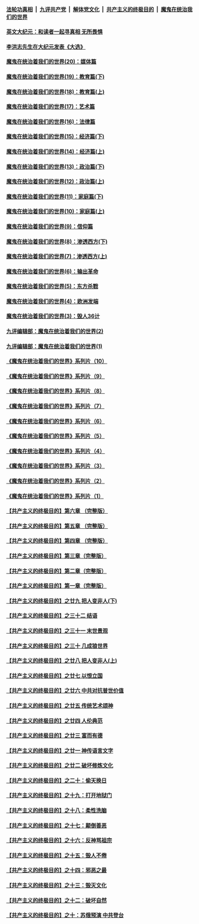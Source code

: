 ####  [法轮功真相](../../../../basic/blob/master/README.md?t=11172331) &nbsp;|&nbsp; [九评共产党](../../../../9ping.md/blob/master/README.md?t=11172331) &nbsp;|&nbsp; [解体党文化](../../../../jtdwh.md/blob/master/README.md?t=11172331)  &nbsp;|&nbsp; [共产主义的终极目的](../../../../gczydzjmd.md/blob/master/README.md?t=11172331) &nbsp;|&nbsp; [魔鬼在统治我们的世界](../../../../mgztzwmdsj.md/blob/master/README.md?t=11172331) 

#### [英文大纪元：和读者一起寻真相 无所畏惧](../pages/nsc422/n12542027.md?t=11172331) 

#### [李洪志先生在大纪元发表《大选》](../pages/nsc422/n12534746.md?t=11172331) 

#### [魔鬼在统治着我们的世界(20)：媒体篇](../pages/nsc422/n10586579.md?t=11172331) 

#### [魔鬼在统治着我们的世界(19)：教育篇(下)](../pages/nsc422/n10564808.md?t=11172331) 

#### [魔鬼在统治着我们的世界(18)：教育篇(上)](../pages/nsc422/n10526970.md?t=11172331) 

#### [魔鬼在统治着我们的世界(17)：艺术篇](../pages/nsc422/n10499093.md?t=11172331) 

#### [魔鬼在统治着我们的世界(16)：法律篇](../pages/nsc422/n10485969.md?t=11172331) 

#### [魔鬼在统治着我们的世界(15)：经济篇(下)](../pages/nsc422/n10469975.md?t=11172331) 

#### [魔鬼在统治着我们的世界(14)：经济篇(上)](../pages/nsc422/n10457370.md?t=11172331) 

#### [魔鬼在统治着我们的世界(13)：政治篇(下)](../pages/nsc422/n10448270.md?t=11172331) 

#### [魔鬼在统治着我们的世界(12)：政治篇(上)](../pages/nsc422/n10444576.md?t=11172331) 

#### [魔鬼在统治着我们的世界(11)：家庭篇(下)](../pages/nsc422/n10440961.md?t=11172331) 

#### [魔鬼在统治着我们的世界(10)：家庭篇(上)](../pages/nsc422/n10435448.md?t=11172331) 

#### [魔鬼在统治着我们的世界(9)：信仰篇](../pages/nsc422/n10432159.md?t=11172331) 

#### [魔鬼在统治着我们的世界(8)：渗透西方(下)](../pages/nsc422/n10429603.md?t=11172331) 

#### [魔鬼在统治着我们的世界(7)：渗透西方(上)](../pages/nsc422/n10426013.md?t=11172331) 

#### [魔鬼在统治着我们的世界(6)：输出革命](../pages/nsc422/n10421536.md?t=11172331) 

#### [魔鬼在统治着我们的世界(5)：东方杀戮](../pages/nsc422/n10417707.md?t=11172331) 

#### [魔鬼在统治着我们的世界(4)：欧洲发端](../pages/nsc422/n10414890.md?t=11172331) 

#### [魔鬼在统治着我们的世界(3)：毁人36计](../pages/nsc422/n10411583.md?t=11172331) 

#### [九评编辑部：魔鬼在统治着我们的世界(2)](../pages/nsc422/n10410036.md?t=11172331) 

#### [九评编辑部：魔鬼在统治着我们的世界(1)](../pages/nsc422/n10406825.md?t=11172331) 

#### [《魔鬼在统治着我们的世界》系列片（10）](../pages/nsc422/n12292670.md?t=11172331) 

#### [《魔鬼在统治着我们的世界》系列片（9）](../pages/nsc422/n12290859.md?t=11172331) 

#### [《魔鬼在统治着我们的世界》系列片（8）](../pages/nsc422/n12287445.md?t=11172331) 

#### [《魔鬼在统治着我们的世界》系列片（7）](../pages/nsc422/n12283425.md?t=11172331) 

#### [《魔鬼在统治着我们的世界》系列片（6）](../pages/nsc422/n12282314.md?t=11172331) 

#### [《魔鬼在统治着我们的世界》系列片（5）](../pages/nsc422/n12281419.md?t=11172331) 

#### [《魔鬼在统治着我们的世界》系列片（4）](../pages/nsc422/n12274024.md?t=11172331) 

#### [《魔鬼在统治着我们的世界》系列片（3）](../pages/nsc422/n12271322.md?t=11172331) 

#### [《魔鬼在统治着我们的世界》系列片（2）](../pages/nsc422/n12269049.md?t=11172331) 

#### [《魔鬼在统治着我们的世界》系列片（1）](../pages/nsc422/n12267575.md?t=11172331) 

#### [【共产主义的终极目的】第六章 （完整版）](../pages/nsc422/n11428913.md?t=11172331) 

#### [【共产主义的终极目的】第五章 （完整版）](../pages/nsc422/n11428912.md?t=11172331) 

#### [【共产主义的终极目的】第四章 （完整版）](../pages/nsc422/n11428907.md?t=11172331) 

#### [【共产主义的终极目的】第三章（完整版）](../pages/nsc422/n11428848.md?t=11172331) 

#### [【共产主义的终极目的】第二章（完整版）](../pages/nsc422/n11428831.md?t=11172331) 

#### [【共产主义的终极目的】第一章（完整版）](../pages/nsc422/n11417651.md?t=11172331) 

#### [【共产主义的终极目的】之廿九 把人变非人(下)](../pages/nsc422/n11344140.md?t=11172331) 

#### [【共产主义的终极目的】之三十二 结语](../pages/nsc422/n11360535.md?t=11172331) 

#### [【共产主义的终极目的】之三十一 末世景观](../pages/nsc422/n11351129.md?t=11172331) 

#### [【共产主义的终极目的】之三十 几成狼世界](../pages/nsc422/n11348280.md?t=11172331) 

#### [【共产主义的终极目的】之廿八 把人变非人(上)](../pages/nsc422/n11340492.md?t=11172331) 

#### [【共产主义的终极目的】之廿七 以恨立国](../pages/nsc422/n11336944.md?t=11172331) 

#### [【共产主义的终极目的】之廿六 中共对抗普世价值](../pages/nsc422/n11324785.md?t=11172331) 

#### [【共产主义的终极目的】之廿五 传统艺术颂神](../pages/nsc422/n11296396.md?t=11172331) 

#### [【共产主义的终极目的】之廿四 人伦典范](../pages/nsc422/n11296397.md?t=11172331) 

#### [【共产主义的终极目的】之廿三 富而有德](../pages/nsc422/n11283598.md?t=11172331) 

#### [【共产主义的终极目的】之廿一 神传语言文字](../pages/nsc422/n11263265.md?t=11172331) 

#### [【共产主义的终极目的】之廿二 破坏修炼文化](../pages/nsc422/n11245728.md?t=11172331) 

#### [【共产主义的终极目的】之二十：偷天换日](../pages/nsc422/n11238846.md?t=11172331) 

#### [【共产主义的终极目的】之十九：打开地狱门](../pages/nsc422/n11206376.md?t=11172331) 

#### [【共产主义的终极目的】之十八：柔性洗脑](../pages/nsc422/n11199994.md?t=11172331) 

#### [【共产主义的终极目的】之十七：颠倒善恶](../pages/nsc422/n11179782.md?t=11172331) 

#### [【共产主义的终极目的】之十六：反神骂祖宗](../pages/nsc422/n11166798.md?t=11172331) 

#### [【共产主义的终极目的】之十五：毁人不倦](../pages/nsc422/n11166792.md?t=11172331) 

#### [【共产主义的终极目的】之十四：邪恶之最](../pages/nsc422/n11150249.md?t=11172331) 

#### [【共产主义的终极目的】之十三：毁灭文化](../pages/nsc422/n11135227.md?t=11172331) 

#### [【共产主义的终极目的】之十二：破坏自然](../pages/nsc422/n11135214.md?t=11172331) 

#### [【共产主义的终极目的】之十：苏俄预演 中共登台](../pages/nsc422/n11118424.md?t=11172331) 

